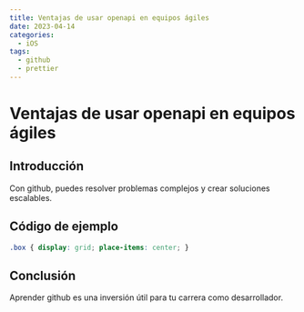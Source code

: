```yaml
---
title: Ventajas de usar openapi en equipos ágiles
date: 2023-04-14
categories:
  - iOS
tags:
  - github
  - prettier
---
```


# Ventajas de usar openapi en equipos ágiles

## Introducción

Con github, puedes resolver problemas complejos y crear soluciones escalables.

## Código de ejemplo

```css
.box { display: grid; place-items: center; }
```

## Conclusión

Aprender github es una inversión útil para tu carrera como desarrollador.